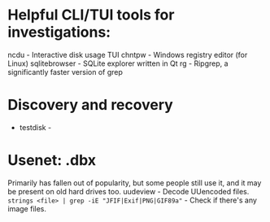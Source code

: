 # Helpful CLI/TUI tools for investigations:
ncdu - Interactive disk usage TUI
chntpw - Windows registry editor (for Linux)
sqlitebrowser - SQLite explorer written in Qt
rg - Ripgrep, a significantly faster version of grep

# Discovery and recovery
- testdisk - 

# Usenet: .dbx
Primarily has fallen out of popularity, but some people still use it, and it may be present on old hard drives too.
uudeview - Decode UUencoded files.
`strings <file> | grep -iE "JFIF|Exif|PNG|GIF89a"` - Check if there's any image files.
